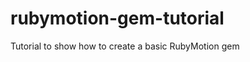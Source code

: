 rubymotion-gem-tutorial
=======================

Tutorial to show how to create a basic RubyMotion gem